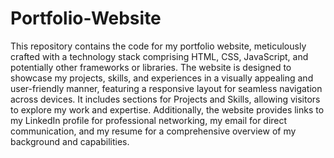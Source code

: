 # Portfolio-Website




This repository contains the code for my portfolio website, meticulously crafted with a technology stack comprising HTML, CSS, JavaScript, and potentially other frameworks or libraries. The website is designed to showcase my projects, skills, and experiences in a visually appealing and user-friendly manner, featuring a responsive layout for seamless navigation across devices. It includes sections for Projects and Skills, allowing visitors to explore my work and expertise. Additionally, the website provides links to my LinkedIn profile for professional networking, my email for direct communication, and my resume for a comprehensive overview of my background and capabilities. 

